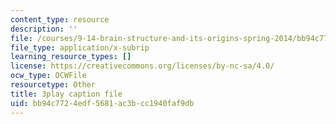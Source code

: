 ```yaml
---
content_type: resource
description: ''
file: /courses/9-14-brain-structure-and-its-origins-spring-2014/bb94c7724edf5681ac3bcc1940faf9db_555111.vtt
file_type: application/x-subrip
learning_resource_types: []
license: https://creativecommons.org/licenses/by-nc-sa/4.0/
ocw_type: OCWFile
resourcetype: Other
title: 3play caption file
uid: bb94c772-4edf-5681-ac3b-cc1940faf9db
---
```

